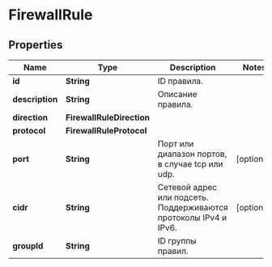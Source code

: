 

# FirewallRule


## Properties

| Name | Type | Description | Notes |
|------------ | ------------- | ------------- | -------------|
|**id** | **String** | ID правила. |  |
|**description** | **String** | Описание правила. |  |
|**direction** | **FirewallRuleDirection** |  |  |
|**protocol** | **FirewallRuleProtocol** |  |  |
|**port** | **String** | Порт или диапазон портов, в случае tcp или udp. |  [optional] |
|**cidr** | **String** | Сетевой адрес или подсеть. Поддерживаются протоколы IPv4  и IPv6. |  [optional] |
|**groupId** | **String** | ID группы правил. |  |



